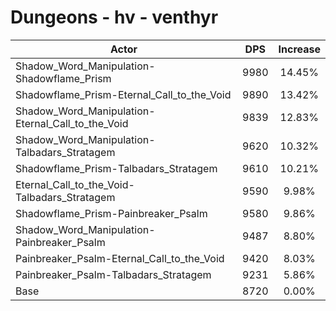 # Dungeons - hv - venthyr
| Actor | DPS | Increase |
|---|:---:|:---:|
|Shadow_Word_Manipulation-Shadowflame_Prism|9980|14.45%|
|Shadowflame_Prism-Eternal_Call_to_the_Void|9890|13.42%|
|Shadow_Word_Manipulation-Eternal_Call_to_the_Void|9839|12.83%|
|Shadow_Word_Manipulation-Talbadars_Stratagem|9620|10.32%|
|Shadowflame_Prism-Talbadars_Stratagem|9610|10.21%|
|Eternal_Call_to_the_Void-Talbadars_Stratagem|9590|9.98%|
|Shadowflame_Prism-Painbreaker_Psalm|9580|9.86%|
|Shadow_Word_Manipulation-Painbreaker_Psalm|9487|8.80%|
|Painbreaker_Psalm-Eternal_Call_to_the_Void|9420|8.03%|
|Painbreaker_Psalm-Talbadars_Stratagem|9231|5.86%|
|Base|8720|0.00%|
